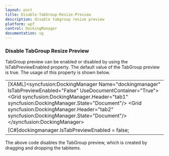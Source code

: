 ```yaml
---
layout: post
title: Disable-TabGroup-Resize-Preview
description: disable tabgroup resize preview
platform: wpf
control: DockingManager
documentation: ug
---
```


### Disable TabGroup Resize Preview

TabGroup preview can be enabled or disabled by using the IsTabPreviewEnabled property. The default value of the TabGroup preview is true. The usage of this property is shown below.



<table>
<tr>
<td>
[XAML]&lt;syncfusion:DockingManager Name="dockingmanager" IsTabPreviewEnabled="False" UseDocumentContainer="True"&gt;            &lt;Grid syncfusion:DockingManager.Header="tab1" syncfusion:DockingManager.State="Document"/&gt;            &lt;Grid syncfusion:DockingManager.Header="tab2" syncfusion:DockingManager.State="Document"/&gt;        &lt;/syncfusion:DockingManager&gt;</td></tr>
<tr>
<td>
[C#]dockingmanager.IsTabPreviewEnabled = false;</td></tr>
</table>


The above code disables the TabGroup preview, which is created by dragging and dropping the tabitems.

